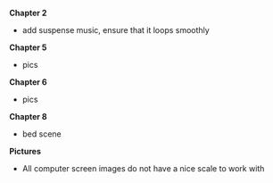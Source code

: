 **Chapter 2**
 - add suspense music, ensure that it loops smoothly

**Chapter 5**
 - pics

**Chapter 6**
 - pics

**Chapter 8**
 - bed scene

**Pictures**
 - All computer screen images do not have a nice scale to work with